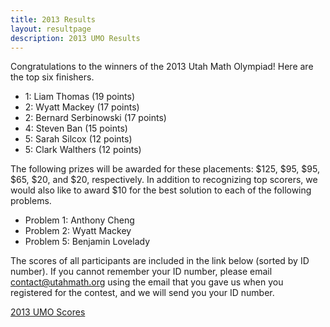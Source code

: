```yaml
---
title: 2013 Results
layout: resultpage
description: 2013 UMO Results
---
```


Congratulations to the winners of the 2013 Utah Math Olympiad! Here are the top six finishers.

- 1: Liam Thomas (19 points)
- 2: Wyatt Mackey (17 points)
- 2: Bernard Serbinowski (17 points)
- 4: Steven Ban (15 points)
- 5: Sarah Silcox (12 points)
- 5: Clark Walthers (12 points)

The following prizes will be awarded for these placements: $125, $95, $95, $65, $20, and $20, respectively.
In addition to recognizing top scorers, we would also like to  award $10 for the best solution to each of the following problems.

- Problem 1: Anthony Cheng 
- Problem 2: Wyatt Mackey
- Problem 5: Benjamin Lovelady

The scores of all participants are included in the link below (sorted by ID number). If you cannot remember your ID number, please email [contact@utahmath.org](mailto:contact@utahmath.org) using the email that you gave us when you registered for the contest, and we will send you your ID number.

[2013 UMO Scores](/doc/2013UMOscores.pdf)
